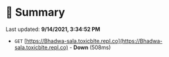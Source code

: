 # 📖 Summary
Last updated: **9/14/2021, 3:34:52 PM**

- `GET` [https://Bhadwa-sala.toxicblte.repl.co](https://Bhadwa-sala.toxicblte.repl.co) - **Down** (508ms)
